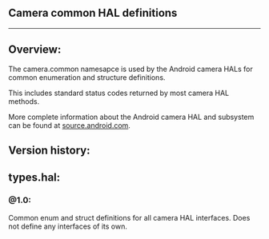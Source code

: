 ## Camera common HAL definitions ##
---

## Overview: ##

The camera.common namesapce is used by the Android camera HALs for common
enumeration and structure definitions.

This includes standard status codes returned by most camera HAL methods.

More complete information about the Android camera HAL and subsystem can be found at
[source.android.com](http://source.android.com/devices/camera/index.html).

## Version history: ##

## types.hal: ##

### @1.0:

Common enum and struct definitions for all camera HAL interfaces. Does not
define any interfaces of its own.
